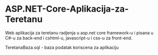 # ASP.NET-Core-Aplikacija-za-Teretanu
Web aplikacija za teretanu radjenja u asp.net core framework-u i pisana u C#-u za back-end i cshtml-u, javascript-u i css-u za front-end.

TeretanaBaza.sql - baza podatak koriscena za aplikaciju
